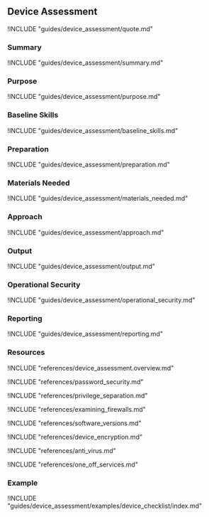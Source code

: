 ## Device Assessment

!INCLUDE "guides/device_assessment/quote.md"

### Summary

!INCLUDE "guides/device_assessment/summary.md"

### Purpose

!INCLUDE "guides/device_assessment/purpose.md"

### Baseline Skills

!INCLUDE "guides/device_assessment/baseline_skills.md"

### Preparation

!INCLUDE "guides/device_assessment/preparation.md"

### Materials Needed

!INCLUDE "guides/device_assessment/materials_needed.md"

### Approach

!INCLUDE "guides/device_assessment/approach.md"

### Output

!INCLUDE "guides/device_assessment/output.md"

### Operational Security

!INCLUDE "guides/device_assessment/operational_security.md"

### Reporting

!INCLUDE "guides/device_assessment/reporting.md"

### Resources

!INCLUDE "references/device_assessment.overview.md"

!INCLUDE "references/password_security.md"

!INCLUDE "references/privilege_separation.md"

!INCLUDE "references/examining_firewalls.md"

!INCLUDE "references/software_versions.md"

!INCLUDE "references/device_encryption.md"

!INCLUDE "references/anti_virus.md"

!INCLUDE "references/one_off_services.md"

### Example

!INCLUDE "guides/device_assessment/examples/device_checklist/index.md"

